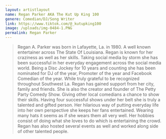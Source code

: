 ```yaml
---
layout: artistlayout
name: Regan Parker AKA The Kut Up King 100
genere: Comedian/DJ/Song Writer
link: https://www.tiktok.com/@_kutupking100
image: /uploads/img-0484-1.PNG
permalink: Regan Parker
---
```

> Regan A. Parker was born in Lafayette, La. in 1980. A well known entertainer across The State Of Louisiana. Regan is known for her craziness as well as her skills. Taking social media by storm she has been successful in her everyday engagement across the social media world. Being a Disc Jockey for 10 years and counting she has been nominated for DJ of the year, Promoter of the year and Facebook Comedian of the year. While truly grateful to be recognized throughout Southwest La. Regan has gained support from her city, family and friends. She is also the creator and founder of The Petty Party Comedy Show. Giving other local comedians a chance to show their skills. Having four successful shows under her belt she is truly a talented and gifted person. Her hilarious way of putting everyday life into her own perspective she keeps her fans entertained. Wearing many hats it seems as if she wears them all very well. Her hobbies consist of doing what she loves to do which is entertaining the crowd. Regan has also hosted several events as well and worked along side of other talented people.

&nbsp;